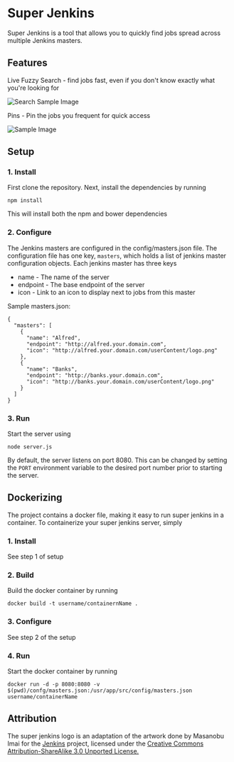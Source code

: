 # Super Jenkins
Super Jenkins is a tool that allows you to quickly find jobs spread across multiple Jenkins masters.

## Features
Live Fuzzy Search - find jobs fast, even if you don't know exactly what you're looking for  

![Search Sample Image](https://raw.githubusercontent.com/wiki/Signiant/super-jenkins/img/search-sample.png)  

Pins - Pin the jobs you frequent for quick access  

![Sample Image](https://raw.githubusercontent.com/wiki/Signiant/super-jenkins/img/pins-sample.png)
## Setup
### 1. Install
First clone the repository.
Next, install the dependencies by running
```
npm install
```
This will install both the npm and bower dependencies

### 2. Configure
The Jenkins masters are configured in the config/masters.json file.
The configuration file has one key, ``masters``, which holds a list of jenkins master configuration objects. Each jenkins master has three keys
  - name - The name of the server
  - endpoint - The base endpoint of the server
  - icon - Link to an icon to display next to jobs from this master  

Sample masters.json:
```
{
  "masters": [
    {
      "name": "Alfred",
      "endpoint": "http://alfred.your.domain.com",
      "icon": "http://alfred.your.domain.com/userContent/logo.png"
    },
    {
      "name": "Banks",
      "endpoint": "http://banks.your.domain.com",
      "icon": "http://banks.your.domain.com/userContent/logo.png"
    }
  ]
}
```

### 3. Run
Start the server using  
```
node server.js
```  
By default, the server listens on port 8080.  This can be changed by setting the ```PORT``` environment variable to the desired port number prior to starting the server.

## Dockerizing
The project contains a docker file, making it easy to run super jenkins in a container. To containerize your super jenkins server, simply
### 1. Install
See step 1 of setup

### 2. Build
Build the docker container by running  
```
docker build -t username/containernName .
```

### 3. Configure
See step 2 of the setup

### 4. Run
Start the docker container by running  
```
docker run -d -p 8080:8080 -v $(pwd)/confg/masters.json:/usr/app/src/config/masters.json username/containerName
```  

## Attribution
The super jenkins logo is an adaptation of the artwork done by Masanobu Imai for the [Jenkins](https://jenkins.io/) project,  licensed under the [Creative Commons Attribution-ShareAlike 3.0 Unported License.](https://creativecommons.org/licenses/by-sa/3.0/)
